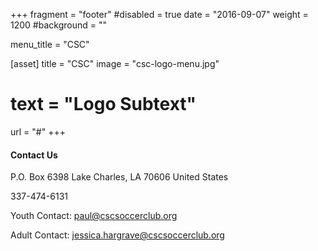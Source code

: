 +++
fragment = "footer"
#disabled = true
date = "2016-09-07"
weight = 1200
#background = ""

menu_title = "CSC"

[asset]
  title = "CSC"
  image = "csc-logo-menu.jpg"
#  text = "Logo Subtext"
  url = "#"
+++

#### Contact Us

P.O. Box 6398
Lake Charles, LA 70606
United States

337-474-6131

Youth Contact:  paul@cscsoccerclub.org

Adult Contact: jessica.hargrave@cscsoccerclub.org

